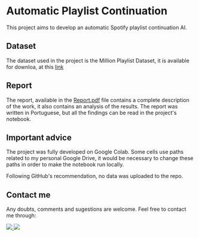 # Automatic Playlist Continuation

This project aims to develop an automatic Spotify playlist continuation AI.

## Dataset

The dataset used in the project is the Million Playlist Dataset, it is available for downloa, at this <a href="https://www.aicrowd.com/challenges/spotify-million-playlist-dataset-challenge/dataset_files" target="_blank">link</a>

## Report

The report, available in the <a href="https://github.com/gupaulasan/playlist-continuation/blob/main/Report.pdf" target="_blank">Report.pdf</a> file contains a complete description of the work, it also contains an analysis of the results. The report was written in Portuguese, but all the findings can be read in the project's notebook.

## Important advice

The project was fully developed on Google Colab. Some cells use paths related to my personal Google Drive, it would be necessary to change these paths in order to make the notebook run locally.

Following GitHub's recommendation, no data was uploaded to the repo.

## Contact me
Any doubts, comments and sugestions are welcome. Feel free to contact me through:

<a href="https://www.linkedin.com/in/gustavopsantos/">
  <img src="https://img.shields.io/badge/linkedin-%230077B5.svg?style=for-the-badge&logo=linkedin&logoColor=white" data-canonical-src="https://img.shields.io/badge/linkedin-%230077B5.svg?style=for-the-badge&logo=linkedin&logoColor=white">
</a>
<a href="mailto:gupaulasan@gmail.com?subject=Playlist Continuation">
<img src="https://img.shields.io/badge/Gmail-D14836?style=for-the-badge&logo=gmail&logoColor=white" data-canonical-src="https://img.shields.io/badge/Gmail-D14836?style=for-the-badge&logo=gmail&logoColor=white" style="max-width: 100%;">
</a>
